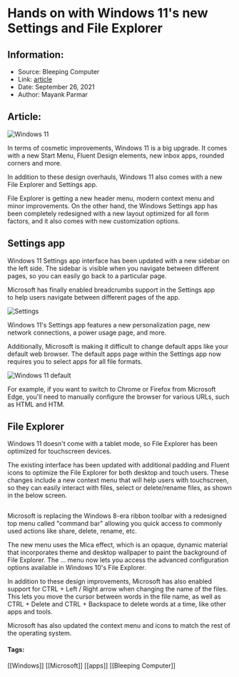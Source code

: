 # Hands on with Windows 11's new Settings and File Explorer
### 

## Information:
+ Source: Bleeping Computer
+ Link: [article](https://www.bleepingcomputer.com/news/microsoft/hands-on-with-windows-11s-new-settings-and-file-explorer/)
+ Date: September 26, 2021
+ Author: Mayank Parmar


## Article:
![Windows 11](https://www.bleepstatic.com/content/hl-images/2021/09/03/windows-11-storm-clouds.jpg)


In terms of cosmetic improvements, Windows 11 is a big upgrade. It comes with a new Start Menu, Fluent Design elements, new inbox apps, rounded corners and more.


In addition to these design overhauls, Windows 11 also comes with a new File Explorer and Settings app.


File Explorer is getting a new header menu, modern context menu and minor improvements. On the other hand, the Windows Settings app has been completely redesigned with a new layout optimized for all form factors, and it also comes with new customization options.


Settings app
------------


Windows 11 Settings app interface has been updated with a new sidebar on the left side. The sidebar is visible when you navigate between different pages, so you can easily go back to a particular page.


Microsoft has finally enabled breadcrumbs support in the Settings app to help users navigate between different pages of the app.


![Settings](https://www.bleepstatic.com/images/news/u/1097497/Windows-10/Settings(2).jpg)


Windows 11's Settings app features a new personalization page, new network connections, a power usage page, and more.


Additionally, Microsoft is making it difficult to change default apps like your default web browser. The default apps page within the Settings app now requires you to select apps for all file formats.


![Windows 11 default](https://www.bleepstatic.com/images/news/u/1097497/Windows-10/Default-apps.jpg)


For example, if you want to switch to Chrome or Firefox from Microsoft Edge, you'll need to manually configure the browser for various URLs, such as HTML and HTM.


File Explorer
-------------


Windows 11 doesn't come with a tablet mode, so File Explorer has been optimized for touchscreen devices.


The existing interface has been updated with additional padding and Fluent icons to optimize the File Explorer for both desktop and touch users. These changes include a new context menu that will help users with touchscreen, so they can easily interact with files, select or delete/rename files, as shown in the below screen.


![Explorer](data:image/gif;base64,R0lGODlhAQABAAAAACH5BAEKAAEALAAAAAABAAEAAAICTAEAOw==)


Microsoft is replacing the Windows 8-era ribbon toolbar with a redesigned top menu called "command bar" allowing you quick access to commonly used actions like share, delete, rename, etc.


The new menu uses the Mica effect, which is an opaque, dynamic material that incorporates theme and desktop wallpaper to paint the background of File Explorer. The ... menu now lets you access the advanced configuration options available in Windows 10's File Explorer.


In addition to these design improvements, Microsoft has also enabled support for CTRL + Left / Right arrow when changing the name of the files. This lets you move the cursor between words in the file name, as well as CTRL + Delete and CTRL + Backspace to delete words at a time, like other apps and tools.


Microsoft has also updated the context menu and icons to match the rest of the operating system.




#### Tags:
[[Windows]] [[Microsoft]] [[apps]] [[Bleeping Computer]]
